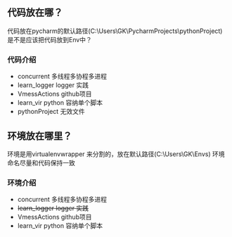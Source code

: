 ## 代码放在哪？
代码放在pycharm的默认路径(C:\Users\GK\PycharmProjects\pythonProject)
是不是应该把代码放到Env中？
### 代码介绍
- concurrent 多线程多协程多进程
- learn_logger logger 实践
- VmessActions github项目
- learn_vir python 容纳单个脚本
- pythonProject 无效文件

## 环境放在哪里？
环境是用virtualenvwrapper 来分割的，放在默认路径(C:\Users\GK\Envs)
环境命名尽量和代码保持一致
### 环境介绍
- concurrent 多线程多协程多进程
- ~~learn_logger logger 实践~~
- VmessActions github项目
- learn_vir python 容纳单个脚本
